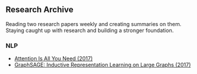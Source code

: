 ## Research Archive

Reading two research papers weekly and creating summaries on them. Staying caught up with research and building a stronger foundation.

### NLP
- [Attention Is All You Need (2017)](https://github.com/ethanwchen/papers-reading-list/blob/main/attention-is-all-you-need.md)
- [GraphSAGE: Inductive Representation Learning on Large Graphs (2017)](https://github.com/ethanwchen/research-reads/blob/main/inductive-representation-learning-on-large-graphs.md)
